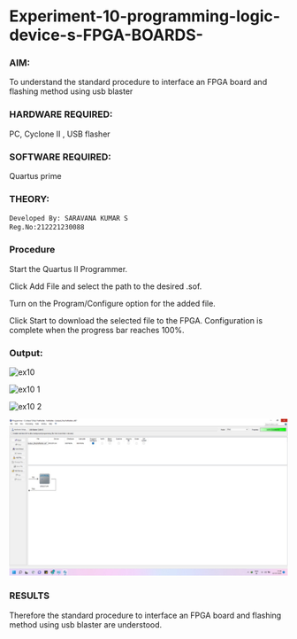 # Experiment-10-programming-logic-device-s-FPGA-BOARDS-
### AIM: 
To understand the standard procedure to interface an FPGA board and flashing method using usb blaster 
### HARDWARE REQUIRED:  
 PC, Cyclone II , USB flasher
### SOFTWARE REQUIRED:  
 Quartus prime
### THEORY:
```
Developed By: SARAVANA KUMAR S
Reg.No:212221230088
```
### Procedure 

Start the Quartus II Programmer.

Click Add File and select the path to the desired .sof.

Turn on the Program/Configure option for the added file.

Click Start to download the selected file to the FPGA. Configuration is complete when the progress bar reaches 100%.


### Output:
![ex10](https://user-images.githubusercontent.com/94154780/203317048-07252fd0-c5a5-4f8b-a4c4-cbc9f5102f51.jpeg)

![ex10 1](https://user-images.githubusercontent.com/94154780/203317079-d8629dec-6262-4701-b770-f722cd0af9e1.jpeg)

![ex10 2](https://user-images.githubusercontent.com/94154780/203317123-38b53ff3-a8cf-4021-b8f8-4123d561333c.jpeg)

![github.logo](ex10.3.jpeg)



### RESULTS 
Therefore the standard procedure to interface an FPGA board and flashing method using usb blaster are understood.
